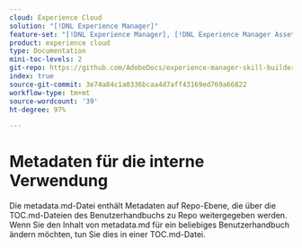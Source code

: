 ```yaml
---
cloud: Experience Cloud
solution: "[!DNL Experience Manager]"
feature-set: "[!DNL Experience Manager], [!DNL Experience Manager Assets], [!DNL Experience Manager Cloud Manager], [!DNL Experience Manager Sites]"
product: experience cloud
type: Documentation
mini-toc-levels: 2
git-repo: https://github.com/AdobeDocs/experience-manager-skill-builder.de-DE
index: true
source-git-commit: 3e74a84c1a0336bcaa4d7aff43169ed769a66822
workflow-type: tm+mt
source-wordcount: '39'
ht-degree: 97%

---
```



# Metadaten für die interne Verwendung

Die metadata.md-Datei enthält Metadaten auf Repo-Ebene, die über die TOC.md-Dateien des Benutzerhandbuchs zu Repo weitergegeben werden. Wenn Sie den Inhalt von metadata.md für ein beliebiges Benutzerhandbuch ändern möchten, tun Sie dies in einer TOC.md-Datei.
